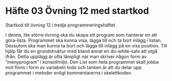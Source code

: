 # Häfte 03 Övning 12 med startkod
Startkod till övning 12 i tredje programmeringshäftet.

I denna, lite större övning ska du skapa ett program som hanterar en att göra-lista. Programmet
ska kunna visa, lägga till och ta bort inlägg i listan. Dessutom ska man kunna ta bort och lägga till
inlägg på en viss position. Till hjälp får du en grundstruktur med bland annat en do-while-sats
att utgå ifrån. Detta upplägg är ofta lämpligt när man skriver någon form av ”menyprogram” i
konsollmiljö. Den List som hela programmet skall jobba mot finns i form av variabeln todo
och tanken är att du delar upp programmet i metoder enligt kommentarerna i skelettkoden.
